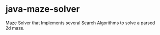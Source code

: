 # java-maze-solver
Maze Solver that Implements several Search Algorithms to solve a parsed 2d maze.
